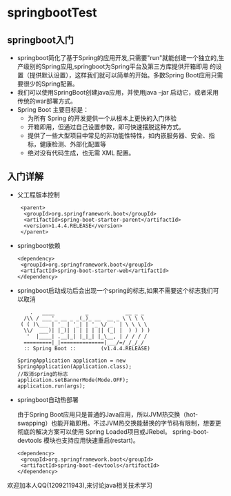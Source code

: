 # springbootTest
## springboot入门
- springboot简化了基于Spring的应用开发,只需要"run"就能创建一个独立的,生产级别的Spring应用,springboot为Spring平台及第三方库提供开箱即用
的设置（提供默认设置），这样我们就可以简单的开始。多数Spring Boot应用只需要很少的Spring配置。
- 我们可以使用SpringBoot创建java应用，并使用java –jar 启动它，或者采用传统的war部署方式。
- Spring Boot 主要目标是：
  * 为所有 Spring 的开发提供一个从根本上更快的入门体验
  * 开箱即用，但通过自己设置参数，即可快速摆脱这种方式。  
  * 提供了一些大型项目中常见的非功能性特性，如内嵌服务器、安全、指标，健康检测、外部化配置等
  * 绝对没有代码生成，也无需 XML 配置。
## 入门详解
 - 父工程版本控制
 
    	<parent>
         <groupId>org.springframework.boot</groupId>
         <artifactId>spring-boot-starter-parent</artifactId>
         <version>1.4.4.RELEASE</version>
	    </parent>
 - springboot依赖
 
       <dependency>
        <groupId>org.springframework.boot</groupId>
        <artifactId>spring-boot-starter-web</artifactId>
       </dependency>
     
 - springboot启动成功后会出现一个spring的标志,如果不需要这个标志我们可以取消
 
           .   ____          _            __ _ _
         /\\ / ___'_ __ _ _(_)_ __  __ _ \ \ \ \
        ( ( )\___ | '_ | '_| | '_ \/ _` | \ \ \ \
         \\/  ___)| |_)| | | | | || (_| |  ) ) ) )
          '  |____| .__|_| |_|_| |_\__, | / / / /
         =========|_|==============|___/=/_/_/_/
         :: Spring Boot ::        (v1.4.4.RELEASE)
   
       SpringApplication application = new SpringApplication(Application.class);
       //取消spring的标志
       application.setBannerMode(Mode.OFF);
       application.run(args);
      
     
 - springboot自动热部署
 
   由于Spring Boot应用只是普通的Java应用，所以JVM热交换（hot-swapping）也能开箱即用。不过JVM热交换能替换的字节码有限制，想要更彻底的解决方案可以使用   Spring Loaded项目或JRebel。 spring-boot-devtools 模块也支持应用快速重启(restart)。
       
       <dependency>
        <groupId>org.springframework.boot</groupId>
        <artifactId>spring-boot-devtools</artifactId>
       </dependency>
  
欢迎加本人QQ(1209211943),来讨论java相关技术学习
